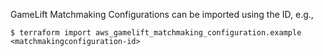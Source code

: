 GameLift Matchmaking Configurations can be imported using the ID, e.g.,

```
$ terraform import aws_gamelift_matchmaking_configuration.example <matchmakingconfiguration-id>
```
